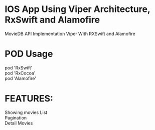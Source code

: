 # IOS App Using Viper Architecture, RxSwift and Alamofire
MovieDB API Implementation Viper With RXSwift and Alamofire

# POD Usage
  pod 'RxSwift'\
  pod 'RxCocoa'\
  pod 'Alamofire'
  
# FEATURES:
Showing movies List\
Pagination\
Detail Movies
